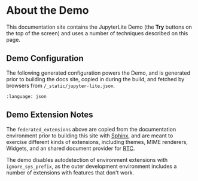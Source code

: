 # About the Demo

This documentation site contains the JupyterLite Demo (the **Try** buttons on the top of
the screen) and uses a number of techniques described on this page.

## Demo Configuration

The following generated configuration powers the Demo, and is generated prior to
building the docs site, copied in during the build, and fetched by browsers from
`/_static/jupyter-lite.json`.

```{literalinclude} ../../build/docs-app/jupyter-lite.json
:language: json
```

## Demo Extension Notes

The `federated_extensions` above are copied from the documentation environment prior to
building this site with [Sphinx](deploying.md#sphinx), and are meant to exercise
different kinds of extensions, including themes, MIME renderers, Widgets, and an shared
document provider for [RTC](../howto/configure/rtc.md).

The demo disables autodetection of environment extensions with `ignore_sys_prefix`, as
the outer development environment includes a number of extensions with features that
don't work.
